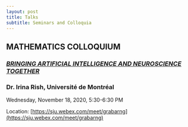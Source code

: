 ```yaml
---
layout: post
title: Talks
subtitle: Seminars and Colloquia
---
```


## MATHEMATICS COLLOQUIUM

### [*BRINGING ARTIFICIAL INTELLIGENCE AND NEUROSCIENCE TOGETHER*](file:///assets/img/Colloquium_Talk_November_18.pdf)

### Dr. Irina Rish, Université de Montréal

Wednesday, November 18, 2020, 5:30-6:30 PM 

Location: [https://sju.webex.com/meet/grabarng](https://sju.webex.com/meet/grabarng)

